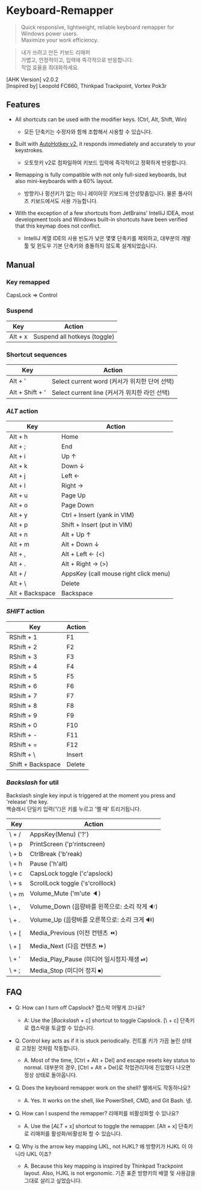 # Keyboard-Remapper
> Quick responsive, lightweight, reliable keyboard remapper for Windows power users.\
> Maximize your work efficiency.

> 내가 쓰려고 만든 키보드 리매퍼\
> 가볍고, 안정적이고, 입력에 즉각적으로 반응합니다.\
> 작업 효율을 최대화하세요.

[AHK Version] v2.0.2\
[Inspired by] Leopold FC660, Thinkpad Trackpoint, Vortex Pok3r

## Features
* All shortcuts can be used with the modifier keys. (Ctrl, Alt, Shift, Win)
  * 모든 단축키는 수정자와 함께 조합해서 사용할 수 있습니다.
  
* Built with [AutoHotkey v2](https://github.com/AutoHotkey/AutoHotkey), it responds immediately and accurately to your keystrokes.
  * 오토핫키 v2로 컴파일하여 키보드 입력에 즉각적이고 정확하게 반응합니다.
  
* Remapping is fully compatible with not only full-sized keyboards, but also mini-keyboards with a 60% layout.
  * 방향키나 펑션키가 없는 미니 레이아웃 키보드에 안성맞춤입니다. 물론 풀사이즈 키보드에서도 사용 가능합니다.
  
* With the exception of a few shortcuts from JetBrains' IntelliJ IDEA, most development tools and Windows built-in shortcuts have been verified that this keymap does not conflict.
  * IntelliJ 계열 IDE의 사용 빈도가 낮은 몇몇 단축키를 제외하고, 대부분의 개발 툴 및 윈도우 기본 단축키와 충돌하지 않도록 설계되었습니다.

## Manual

### Key remapped
CapsLock ⇒ Control

### Suspend
| Key     | Action                       |
| ------- | ---------------------------- |
| Alt + x | Suspend all hotkeys (toggle) |

### Shortcut sequences
| Key             | Action                                        |
| --------------- | --------------------------------------------- |
| Alt + '         | Select current word (커서가 위치한 단어 선택) |
| Alt + Shift + ' | Select current line (커서가 위치한 라인 선택) |

### _ALT_ action
| Key             | Action                                |
| --------------- | ------------------------------------- |
| Alt + h         | Home                                  |
| Alt + ;         | End                                   |
| Alt + i         | Up ↑                                  |
| Alt + k         | Down ↓                                |
| Alt + j         | Left ←                                |
| Alt + l         | Right →                               |
| Alt + u         | Page Up                               |
| Alt + o         | Page Down                             |
| Alt + y         | Ctrl + Insert (yank in VIM)           |
| Alt + p         | Shift + Insert (put in VIM)           |
| Alt + n         | Alt + Up ↑                            |
| Alt + m         | Alt + Down ↓                          |
| Alt + ,         | Alt + Left ← (<)                      |
| Alt + .         | Alt + Right → (>)                     |
| Alt + /         | AppsKey (call mouse right click menu) |
| Alt + \         | Delete                                |
| Alt + Backspace | Backspace                             |

### _SHIFT_ action
| Key               | Action |
| ----------------- | ------ |
| RShift + 1        | F1     |
| RShift + 2        | F2     |
| RShift + 3        | F3     |
| RShift + 4        | F4     |
| RShift + 5        | F5     |
| RShift + 6        | F6     |
| RShift + 7        | F7     |
| RShift + 8        | F8     |
| RShift + 9        | F9     |
| RShift + 0        | F10    |
| RShift + -        | F11    |
| RShift + =        | F12    |
| RShift + \        | Insert |
| Shift + Backspace | Delete |

### _Backslash_ for util

Backslash single key input is triggered at the moment you press and 'release' the key.\
백슬래시 단일키 입력('\\')은 키를 누르고 '뗄 때' 트리거됩니다.

| Key   | Action                                       |
| ----- | -------------------------------------------- |
| \ + / | AppsKey(Menu) ('?')                          |
| \ + p | PrintScreen ('p'rintscreen)                  |
| \ + b | CtrlBreak ('b'reak)                          |
| \ + h | Pause ('h'alt)                               |
| \ + c | CapsLock toggle ('c'apslock)                 |
| \ + s | ScrollLock toggle ('s'crolllock)             |
| \ + m | Volume_Mute ('m'ute 🔈)                       |
| \ + , | Volume_Down (음량바를 왼쪽으로: 소리 작게 🔉) |
| \ + . | Volume_Up (음량바를 오른쪽으로: 소리 크게 🔊) |
| \ + [ | Media_Previous (이전 컨텐츠 ⏪)               |
| \ + ] | Media_Next (다음 컨텐츠 ⏩)                   |
| \ + ' | Media_Play_Pause (미디어 일시정지·재생 ⏯)    |
| \ + ; | Media_Stop (미디어 정지 ⏹)                   |

## FAQ

* Q: How can I turn off Capslock? 캡스락 어떻게 끄나요?
  * A: Use the [_Backslash_ + c] shortcut to toggle Capslock. [\\ + c] 단축키로 캡스락을 토글할 수 있습니다.
  
* Q. Control key acts as if it is stuck periodically. 컨트롤 키가 가끔 눌린 상태로 고정된 것처럼 작동합니다.
  * A. Most of the time, [Ctrl + Alt + Del] and escape resets key status to normal. 대부분의 경우, [Ctrl + Alt + Del]로 작업관리자에 진입했다 나오면 정상 상태로 돌아옵니다.

* Q. Does the keyboard remapper work on the shell? 쉘에서도 작동하나요?
  * A. Yes. It works on the shell, like PowerShell, CMD, and Git Bash. 넹.

* Q. How can I suspend the remapper? 리매퍼를 비활성화할 수 있나요?
  * A. Use the [_ALT_ + x] shortcut to toggle the remapper. [Alt + x] 단축키로 리매퍼를 활성화/비활성화 할 수 있습니다.
  
* Q. Why is the arrow key mapping IJKL, not HJKL? 왜 방향키가 HJKL 이 아니라 IJKL 이죠?
  * A. Because this key mapping is inspired by Thinkpad Trackpoint layout. Also, HJKL is not ergonomic. 기존 표준 방향키의 배열 및 사용감을 그대로 살리고 싶었습니다.
